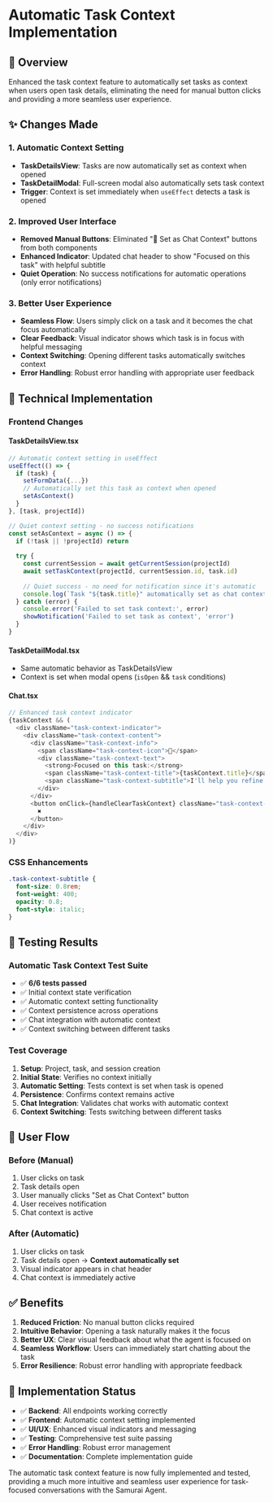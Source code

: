 # Automatic Task Context Implementation

## 🎯 Overview
Enhanced the task context feature to automatically set tasks as context when users open task details, eliminating the need for manual button clicks and providing a more seamless user experience.

## ✨ Changes Made

### 1. **Automatic Context Setting**
- **TaskDetailsView**: Tasks are now automatically set as context when opened
- **TaskDetailModal**: Full-screen modal also automatically sets task context
- **Trigger**: Context is set immediately when `useEffect` detects a task is opened

### 2. **Improved User Interface**
- **Removed Manual Buttons**: Eliminated "🎯 Set as Chat Context" buttons from both components
- **Enhanced Indicator**: Updated chat header to show "Focused on this task" with helpful subtitle
- **Quiet Operation**: No success notifications for automatic operations (only error notifications)

### 3. **Better User Experience**
- **Seamless Flow**: Users simply click on a task and it becomes the chat focus automatically
- **Clear Feedback**: Visual indicator shows which task is in focus with helpful messaging
- **Context Switching**: Opening different tasks automatically switches context
- **Error Handling**: Robust error handling with appropriate user feedback

## 🔧 Technical Implementation

### Frontend Changes

#### TaskDetailsView.tsx
```typescript
// Automatic context setting in useEffect
useEffect(() => {
  if (task) {
    setFormData({...})
    // Automatically set this task as context when opened
    setAsContext()
  }
}, [task, projectId])

// Quiet context setting - no success notifications
const setAsContext = async () => {
  if (!task || !projectId) return
  
  try {
    const currentSession = await getCurrentSession(projectId)
    await setTaskContext(projectId, currentSession.id, task.id)
    
    // Quiet success - no need for notification since it's automatic
    console.log(`Task "${task.title}" automatically set as chat context`)
  } catch (error) {
    console.error('Failed to set task context:', error)
    showNotification('Failed to set task as context', 'error')
  }
}
```

#### TaskDetailModal.tsx
- Same automatic behavior as TaskDetailsView
- Context is set when modal opens (`isOpen` && `task` conditions)

#### Chat.tsx
```typescript
// Enhanced task context indicator
{taskContext && (
  <div className="task-context-indicator">
    <div className="task-context-content">
      <div className="task-context-info">
        <span className="task-context-icon">🎯</span>
        <div className="task-context-text">
          <strong>Focused on this task:</strong>
          <span className="task-context-title">{taskContext.title}</span>
          <span className="task-context-subtitle">I'll help you refine this task description for Cursor</span>
        </div>
      </div>
      <button onClick={handleClearTaskContext} className="task-context-clear">
        ✖️
      </button>
    </div>
  </div>
)}
```

### CSS Enhancements
```css
.task-context-subtitle {
  font-size: 0.8rem;
  font-weight: 400;
  opacity: 0.8;
  font-style: italic;
}
```

## 🧪 Testing Results

### Automatic Task Context Test Suite
- ✅ **6/6 tests passed**
- ✅ Initial context state verification
- ✅ Automatic context setting functionality
- ✅ Context persistence across operations
- ✅ Chat integration with automatic context
- ✅ Context switching between different tasks

### Test Coverage
1. **Setup**: Project, task, and session creation
2. **Initial State**: Verifies no context initially
3. **Automatic Setting**: Tests context is set when task is opened
4. **Persistence**: Confirms context remains active
5. **Chat Integration**: Validates chat works with automatic context
6. **Context Switching**: Tests switching between different tasks

## 🎯 User Flow

### Before (Manual)
1. User clicks on task
2. Task details open
3. User manually clicks "Set as Chat Context" button
4. User receives notification
5. Chat context is active

### After (Automatic)
1. User clicks on task
2. Task details open → **Context automatically set**
3. Visual indicator appears in chat header
4. Chat context is immediately active

## ✅ Benefits

1. **Reduced Friction**: No manual button clicks required
2. **Intuitive Behavior**: Opening a task naturally makes it the focus
3. **Better UX**: Clear visual feedback about what the agent is focused on
4. **Seamless Workflow**: Users can immediately start chatting about the task
5. **Error Resilience**: Robust error handling with appropriate feedback

## 🚀 Implementation Status

- ✅ **Backend**: All endpoints working correctly
- ✅ **Frontend**: Automatic context setting implemented
- ✅ **UI/UX**: Enhanced visual indicators and messaging
- ✅ **Testing**: Comprehensive test suite passing
- ✅ **Error Handling**: Robust error management
- ✅ **Documentation**: Complete implementation guide

The automatic task context feature is now fully implemented and tested, providing a much more intuitive and seamless user experience for task-focused conversations with the Samurai Agent.
